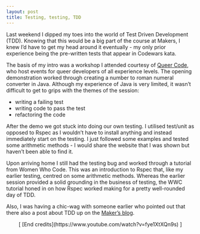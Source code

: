 ```yaml
---
layout: post
title: Testing, testing, TDD
---
```


Last weekend I dipped my toes into the world of Test Driven Development (TDD). Knowing that this would be a big part of the course at Makers, I knew I’d have to get my head around it eventually - my only prior experience being the pre-written tests that appear in Codewars kata.

The basis of my intro was a workshop I attended courtesy of [Queer Code](https://www.meetup.com/Queer-Code-London), who host events for queer developers of all experience levels. The opening demonstration worked through creating a number to roman numeral converter in Java. Although my experience of Java is very limited, it wasn’t difficult to get to grips with the themes of the session:

- writing a failing test
- writing code to pass the test
- refactoring the code

After the demo we got stuck into doing our own testing. I utilised test/unit as opposed to Rspec as I wouldn’t have to install anything and instead immediately start on the testing. I just followed some examples and tested some arithmetic methods - I would share the website that I was shown but haven’t been able to find it.

Upon arriving  home I still had the testing bug and worked through a tutorial from  Women Who Code. This was an introduction to Rspec that, like my earlier testing, centred on some arithmetic methods. Whereas the earlier session provided a solid grounding in the business of testing, the WWC tutorial honed in on how Rspec worked  making for a pretty well-rounded day of TDD.

Also, I was having a chic-wag with someone earlier who pointed out that there also a post about TDD up on the [Maker’s blog](https://blog.makersacademy.com/an-introduction-to-tdd-in-ruby-72f0a8536509).

<p style="text-align: center;">[ [End credits](https://www.youtube.com/watch?v=fye1XtXQn9s) ]<p/>
